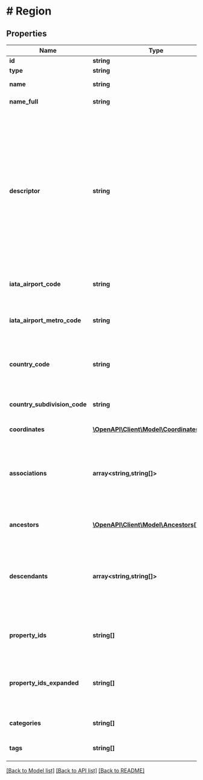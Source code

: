 # # Region

## Properties

Name | Type | Description | Notes
------------ | ------------- | ------------- | -------------
**id** | **string** | Region Id. | [optional]
**type** | **string** | Region type. | [optional]
**name** | **string** | Region name. | [optional]
**name_full** | **string** | Full region name. | [optional]
**descriptor** | **string** | Specific information about the region e.g. whether it covers surrounding areas for a city. Only present when relevant for a region. See our [region descriptors reference](https://developers.expediagroup.com/docs/rapid/lodging/geography/geography-reference-lists) for current known descriptor values. | [optional]
**iata_airport_code** | **string** | 3-character IATA airport code. | [optional]
**iata_airport_metro_code** | **string** | 3-character IATA airport metropolitan code of the metropolitan airport area. | [optional]
**country_code** | **string** | Region country code (ISO 3166-1 alpha-2). | [optional]
**country_subdivision_code** | **string** | Region country subdivision code (ISO 3166-2). | [optional]
**coordinates** | [**\OpenAPI\Client\Model\CoordinatesRegion**](CoordinatesRegion.md) |  | [optional]
**associations** | **array<string,string[]>** | A map of region types to a sorted array of region ids with a touristic association to the region. | [optional]
**ancestors** | [**\OpenAPI\Client\Model\Ancestors[]**](Ancestors.md) | An array of the region&#39;s ancestors. | [optional]
**descendants** | **array<string,string[]>** | A map of region types to an array of region ids. The region ids are direct descendants of the region. | [optional]
**property_ids** | **string[]** | An array of associated property ids for the region. | [optional]
**property_ids_expanded** | **string[]** | An array of associated property ids within an expanded radius for the region. | [optional]
**categories** | **string[]** | A list of regional categories. | [optional]
**tags** | **string[]** | A list of regional tags. | [optional]

[[Back to Model list]](../../README.md#models) [[Back to API list]](../../README.md#endpoints) [[Back to README]](../../README.md)
